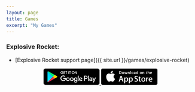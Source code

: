 ```yaml
---
layout: page
title: Games
excerpt: "My Games"
---
```


### Explosive Rocket:

* [Explosive Rocket support page]({{ site.url }}/games/explosive-rocket)

<div style="text-align:center;">
	<a href="https://play.google.com/store/apps/details?id=com.desno365.explosiverockets">
		<img alt="Get it on Google Play"
			src="/images/google_play_badge.png" />
	</a>
	<a href="https://itunes.apple.com/app/id1221970675?mt=8">
		<img alt="Download on the App Store"
			src="/images/apple_store_badge.png" />
	</a>
</div>
